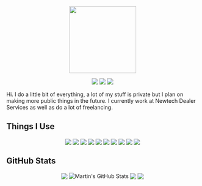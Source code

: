 
<p align="center">
  <img width="175" height="175" src="https://i.ibb.co/K6RrTjc/logo.png">
</p>

<p align="center">
  <img src="https://img.shields.io/badge/-Work_Account-lightgrey?style=flat-square&labelColor=lightgrey&logo=github&logoColor=white&link=https://github.com/andrewgosselin-nt">
  <img src="https://img.shields.io/badge/-Personal_Account-lightgrey?style=flat-square&labelColor=lightgrey&logo=github&logoColor=white&link=https://github.com/andrewgosselin">
  <img src="https://img.shields.io/badge/-Cyrex%231012-7289DA?style=flat-square&labelColor=7289DA&logo=discord&logoColor=white&link=https://discordapp.com)](https://discordapp.com">
</p>


Hi. I do a little bit of everything, a lot of my stuff is private but I plan on making more public things in the future.
I currently work at Newtech Dealer Services as well as do a lot of freelancing.


## Things I Use
<p align="center">
  <img align="center" src="https://img.shields.io/badge/OS-Linux-informational?style=flat&logo=linux&logoColor=white&color=2bbc8a" />
  <img align="center" src="https://img.shields.io/badge/Code-Python-informational?style=flat&logo=python&logoColor=white&color=2bbc8a"/>
  <img align="center" src="https://img.shields.io/badge/Editor-Visual_Studio_Code-informational?style=flat&logo=visual-studio-code&logoColor=white&color=2bbc8a" />
  <img align="center" src="https://img.shields.io/badge/Code-JavaScript-informational?style=flat&logo=javascript&logoColor=white&color=2bbc8a" />
  <img align="center" src="https://img.shields.io/badge/Code-PHP-informational?style=flat&logo=php&logoColor=white&color=2bbc8a" />
  <img align="center" src="https://img.shields.io/badge/Code-Make-informational?style=flat&logo=cmake&logoColor=white&color=2bbc8a" />
  <img align="center" src="https://img.shields.io/badge/Code-Vue-informational?style=flat&logo=vue.js&logoColor=white&color=2bbc8a" />
  <img align="center" src="https://img.shields.io/badge/Shell-Bash-informational?style=flat&logo=gnu-bash&logoColor=white&color=2bbc8a" />
  <img align="center" src="https://img.shields.io/badge/Tools-Docker-informational?style=flat&logo=docker&logoColor=white&color=2bbc8a" />
  <img align="center" src="https://img.shields.io/badge/Tools-Kubernetes-informational?style=flat&logo=kubernetes&logoColor=white&color=2bbc8a" />
</p>

## GitHub Stats
<p align="center">
  <img align="center" src="https://github-readme-stats.vercel.app/api/top-langs/?username=andrewgosselin&hide=java,html&title_color=ffffff&text_color=c9cacc&icon_color=2bbc8a&bg_color=1d1f21" />
  <img align="center" src="https://github-readme-stats.vercel.app/api?username=andrewgosselin&show_icons=true&line_height=27&count_private=true&title_color=ffffff&text_color=c9cacc&icon_color=2bbc8a&bg_color=1d1f21" alt="Martin's GitHub Stats" />
  <img align="center" src="https://github-readme-stats.vercel.app/api/pin/?username=andrewgosselin&repo=music-recognition&title_color=ffffff&text_color=c9cacc&icon_color=2bbc8a&bg_color=1d1f21" />
  <img align="center" src="https://github-readme-stats.vercel.app/api/pin/?username=andrewgosselin&repo=abandoned-code&title_color=ffffff&text_color=c9cacc&icon_color=2bbc8a&bg_color=1d1f21" />   
</p>
